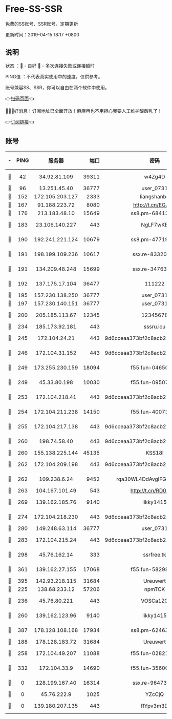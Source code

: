# Free-SS-SSR

免费的SS账号、SSR账号，定期更新

更新时间：2019-04-15 18:17 +0800

## 说明

状态     ：🙂 - 良好 🙁 - 多次连接失败或连接超时

PING值   ：不代表真实使用中的速度，仅供参考。

账号兼容SS、SSR，你可以自由在两个软件中使用。

👉[扫码页面](https://liesauer.github.io/Free-SS-SSR/)👈

🎉🎉🎉好消息！订阅地址已全面开放！麻麻再也不用担心我要人工维护酸酸乳了！

👉[订阅链接](https://www.liesauer.net/yogurt/subscribe?ACCESS_TOKEN=DAYxR3mMaZAsaqUb)👈

## 账号

|-|PING|服务器|端口|密码|加密方式|区域|
|:----:|:----:|:-----:|-----:|:----:|:----:|:----:|
|🙂|42|34.92.81.109|39311|w4Zg4D|chacha20-ietf|US|
|🙂|96|13.251.45.40|36777|user_0731|chacha20|SG|
|🙂|152|172.105.203.127|2333|liangshanbo|chacha20|JP|
|🙂|167|91.188.223.72|8080|http://t.cn/EGJIyrl|rc4-md5|RU|
|🙂|176|213.183.48.10|15649|ss8.pm-68412526|rc4-md5|RU|
|🙂|183|23.106.140.227|443|NgLF7wKB|aes-256-cfb|US|
|🙂|190|192.241.221.124|10679|ss8.pm-47719992|aes-256-cfb|US|
|🙂|191|198.199.109.236|10617|ssx.re-83320233|aes-256-cfb|US|
|🙂|191|134.209.48.248|15699|ssx.re-34763141|aes-256-cfb|US|
|🙂|192|137.175.17.104|36477|111222|aes-256-cfb|US|
|🙂|195|157.230.138.250|36777|user_0731|chacha20|US|
|🙂|197|157.230.140.151|36777|user_0731|chacha20|US|
|🙂|200|205.185.113.67|12345|12345678|aes-256-cfb|US|
|🙂|234|185.173.92.181|443|sssru.icu|rc4-md5|RU|
|🙂|245|172.104.24.21|443|9d6cceaa373bf2c8acb22e60b6a58be6|aes-256-cfb|US|
|🙂|246|172.104.31.152|443|9d6cceaa373bf2c8acb22e60b6a58be6|aes-256-cfb|US|
|🙂|249|173.255.230.159|18094|f55.fun-04650736|aes-256-cfb|US|
|🙂|249|45.33.80.198|10030|f55.fun-09507611|aes-256-cfb|US|
|🙂|253|172.104.218.41|443|9d6cceaa373bf2c8acb22e60b6a58be6|aes-256-cfb|US|
|🙂|254|172.104.211.238|14150|f55.fun-40073932|aes-256-cfb|US|
|🙂|255|172.104.217.138|443|9d6cceaa373bf2c8acb22e60b6a58be6|aes-256-cfb|US|
|🙂|260|198.74.58.40|443|9d6cceaa373bf2c8acb22e60b6a58be6|aes-256-cfb|US|
|🙂|260|155.138.225.144|45135|KSS18l|rc4-md5|US|
|🙂|262|172.104.209.198|443|9d6cceaa373bf2c8acb22e60b6a58be6|aes-256-cfb|US|
|🙂|262|109.238.6.24|9452|rqa30WL4DdAvgIFG6Fs3znzTa|aes-256-cfb|FR|
|🙂|263|104.167.101.49|543|http://t.cn/RD0D7sx|rc4-md5|CA|
|🙂|269|139.162.185.76|9140|likky1415|aes-256-cfb|DE|
|🙂|274|172.104.218.230|443|9d6cceaa373bf2c8acb22e60b6a58be6|aes-256-cfb|US|
|🙂|280|149.248.63.114|36777|user_0731|chacha20|CA|
|🙂|283|172.104.215.24|443|9d6cceaa373bf2c8acb22e60b6a58be6|aes-256-cfb|US|
|🙂|298|45.76.162.14|333|ssrfree.tk|aes-256-cfb|SG|
|🙂|361|139.162.27.155|17068|f55.fun-58298505|aes-256-cfb|SG|
|🙂|395|142.93.218.115|31684|Ureuwert|chacha20|IN|
|🙂|225|138.68.233.12|57206|npmTCK|rc4-md5|US|
|🙂|236|45.76.80.221|443|VOSCa1ZG|aes-256-cfb|DE|
|🙂|260|139.162.123.96|9140|likky1415|aes-256-cfb|JP|
|🙂|387|178.128.108.168|17934|ss8.pm-62463695|aes-256-cfb|SG|
|🙁|188|178.128.183.72|31684|Ureuwert|chacha20|US|
|🙁|258|172.104.49.207|11088|f55.fun-02821089|aes-256-cfb|SG|
|🙁|332|172.104.33.9|14690|f55.fun-35600745|aes-256-cfb|SG|
|🙁|0|128.199.167.40|16314|ssx.re-96473928|aes-256-cfb|SG|
|🙁|0|45.76.222.9|1025|YZcCjQ|rc4-md5|JP|
|🙁|0|139.180.207.135|443|RYpv3m3D|aes-256-cfb|JP|
